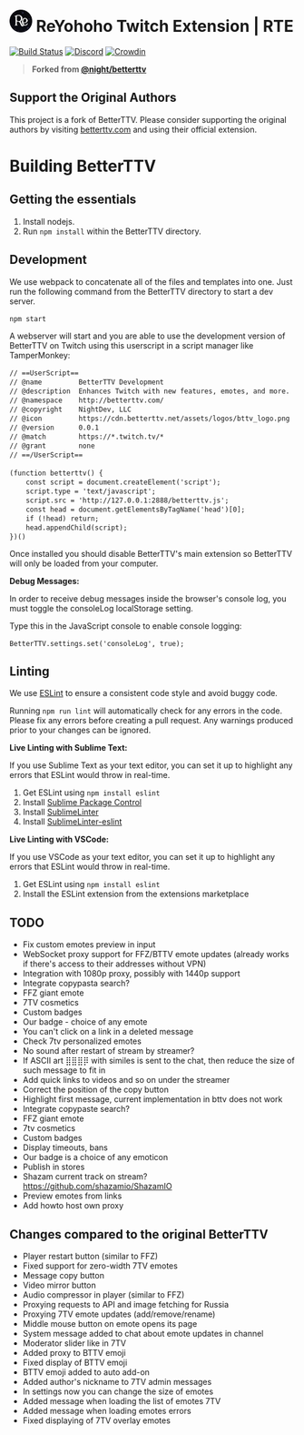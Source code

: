 # <img src="src/assets/logos/reyohoho_logo.png" height="40" style="margin-bottom: -1px;"> ReYohoho Twitch Extension | RTE

[![Build Status](https://github.com/night/betterttv/actions/workflows/ci.yml/badge.svg)](https://github.com/night/betterttv/actions/workflows/ci.yml) [![Discord](https://img.shields.io/discord/229471495087194112?color=5865F2&label=discord)](https://discord.gg/nightdev) [![Crowdin](https://badges.crowdin.net/betterttv/localized.svg)](https://crowdin.com/project/betterttv)

> **Forked from [@night/betterttv](https://github.com/night/betterttv)**

## Support the Original Authors

This project is a fork of BetterTTV. Please consider supporting the original authors by visiting [betterttv.com](https://betterttv.com/) and using their official extension.

# Building BetterTTV

## Getting the essentials

1. Install nodejs.
2. Run `npm install` within the BetterTTV directory.

## Development

We use webpack to concatenate all of the files and templates into one.
Just run the following command from the BetterTTV directory to start a dev server.

```
npm start
```

A webserver will start and you are able to use the development version of BetterTTV on Twitch using this userscript in a script manager like TamperMonkey:

```
// ==UserScript==
// @name         BetterTTV Development
// @description  Enhances Twitch with new features, emotes, and more.
// @namespace    http://betterttv.com/
// @copyright    NightDev, LLC
// @icon         https://cdn.betterttv.net/assets/logos/bttv_logo.png
// @version      0.0.1
// @match        https://*.twitch.tv/*
// @grant        none
// ==/UserScript==

(function betterttv() {
    const script = document.createElement('script');
    script.type = 'text/javascript';
    script.src = 'http://127.0.0.1:2888/betterttv.js';
    const head = document.getElementsByTagName('head')[0];
    if (!head) return;
    head.appendChild(script);
})()
```

Once installed you should disable BetterTTV's main extension so BetterTTV will only be loaded from your computer.

**Debug Messages:**

In order to receive debug messages inside the browser's console log, you must toggle the consoleLog localStorage setting.

Type this in the JavaScript console to enable console logging:

```
BetterTTV.settings.set('consoleLog', true);
```

## Linting

We use [ESLint](https://eslint.org/) to ensure a consistent code style and avoid buggy code.

Running `npm run lint` will automatically check for any errors in the code. Please fix any errors before creating a pull request. Any warnings produced prior to your changes can be ignored.

**Live Linting with Sublime Text:**

If you use Sublime Text as your text editor, you can set it up to highlight any errors that ESLint would throw in real-time.

1. Get ESLint using `npm install eslint`
2. Install [Sublime Package Control](https://packagecontrol.io/installation)
3. Install [SublimeLinter](https://www.sublimelinter.com/en/latest/installation.html#installing-via-pc)
4. Install [SublimeLinter-eslint](https://github.com/roadhump/SublimeLinter-eslint#linter-installation)

**Live Linting with VSCode:**

If you use VSCode as your text editor, you can set it up to highlight any errors that ESLint would throw in real-time.

1. Get ESLint using `npm install eslint`
2. Install the ESLint extension from the extensions marketplace

## TODO

- Fix custom emotes preview in input
- WebSocket proxy support for FFZ/BTTV emote updates (already works if there's access to their addresses without VPN)
- Integration with 1080p proxy, possibly with 1440p support
- Integrate copypasta search?
- FFZ giant emote
- 7TV cosmetics
- Custom badges
- Our badge - choice of any emote
- You can't click on a link in a deleted message
- Check 7tv personalized emotes
- No sound after restart of stream by streamer?
- If ASCII art ⣿⣿⣿⡿ with similes is sent to the chat, then reduce the size of such message to fit in
- Add quick links to videos and so on under the streamer
- Correct the position of the copy button
- Highlight first message, current implementation in bttv does not work
- Integrate copypaste search?
- FFZ giant emote
- 7tv cosmetics
- Custom badges
- Display timeouts, bans
- Our badge is a choice of any emoticon
- Publish in stores
- Shazam current track on stream? https://github.com/shazamio/ShazamIO
- Preview emotes from links
- Add howto host own proxy

## Changes compared to the original BetterTTV

- Player restart button (similar to FFZ)
- Fixed support for zero-width 7TV emotes
- Message copy button
- Video mirror button
- Audio compressor in player (similar to FFZ)
- Proxying requests to API and image fetching for Russia
- Proxying 7TV emote updates (add/remove/rename)
- Middle mouse button on emote opens its page
- System message added to chat about emote updates in channel
- Moderator slider like in 7TV
- Added proxy to BTTV emoji
- Fixed display of BTTV emoji
- BTTV emoji added to auto add-on
- Added author's nickname to 7TV admin messages
- In settings now you can change the size of emotes
- Added message when loading the list of emotes 7TV
- Added message when loading emotes errors
- Fixed displaying of 7TV overlay emotes
